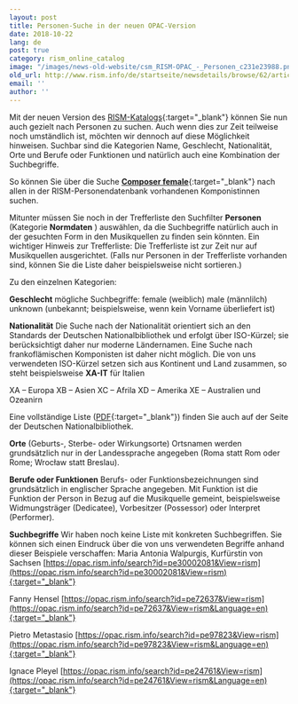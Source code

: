 ```yaml
---
layout: post
title: Personen-Suche in der neuen OPAC-Version
date: 2018-10-22
lang: de
post: true
category: rism_online_catalog
image: "/images/news-old-website/csm_RISM-OPAC_-_Personen_c231e23988.png"
old_url: http://www.rism.info/de/startseite/newsdetails/browse/62/article/64/searching-for-people-in-the-new-rism-catalog.html
email: ''
author: ''
---
```



Mit der neuen Version des [RISM-Katalogs](https://opac.rism.info/index.php?id=15&L=1){:target="_blank"} können Sie nun auch gezielt nach Personen zu suchen. Auch wenn dies zur Zeit teilweise noch umständlich ist, möchten wir dennoch auf diese Möglichkeit hinweisen. Suchbar sind die Kategorien Name, Geschlecht, Nationalität, Orte und Berufe oder Funktionen und natürlich auch eine Kombination der Suchbegriffe.

So können Sie über die Suche [**Composer female**](https://opac.rism.info/metaopac/search?searchCategories%5B0%5D=-1&q=Composer+female&View=rism&Language=en){:target="_blank"} nach allen in der RISM-Personendatenbank vorhandenen Komponistinnen suchen.

Mitunter müssen Sie noch in der Trefferliste den Suchfilter **Personen** (Kategorie **Normdaten** ) auswählen, da die Suchbegriffe natürlich auch in der gesuchten Form in den Musikquellen zu finden sein könnten. Ein wichtiger Hinweis zur Trefferliste: Die Trefferliste ist zur Zeit nur auf Musikquellen ausgerichtet. (Falls nur Personen in der Trefferliste vorhanden sind, können Sie die Liste daher beispielsweise nicht sortieren.)

Zu den einzelnen Kategorien:

**Geschlecht**
mögliche Suchbegriffe:
female (weiblich)
male (männlilch)
unknown (unbekannt; beispielsweise, wenn kein Vorname überliefert ist)

**Nationalität**
Die Suche nach der Nationalität orientiert sich an den Standards der Deutschen Nationalbibliothek und erfolgt über ISO-Kürzel; sie berücksichtigt daher nur moderne Ländernamen. Eine Suche nach frankoflämischen Komponisten ist daher nicht möglich. Die von uns verwendeten ISO-Kürzel setzen sich aus Kontinent und Land zusammen, so steht beispielsweise **XA-IT** für Italien

XA – Europa
XB – Asien
XC – Afrila
XD – Amerika
XE – Australien und Ozeanirn

Eine vollständige Liste ([PDF](http://www.dnb.de/SharedDocs/Downloads/DE/DNB/standardisierung/inhaltserschliessung/laenderCodesAlph.pdf?__blob=publicationFile){:target="_blank"}) finden Sie auch auf der Seite der Deutschen Nationalbibliothek.

**Orte** (Geburts-, Sterbe- oder Wirkungsorte)
Ortsnamen werden grundsätzlich nur in der Landessprache angegeben (Roma statt Rom oder Rome; Wrocław statt Breslau).

**Berufe oder Funktionen**
Berufs- oder Funktionsbezeichnungen sind grundsätzlich in englischer Sprache angegeben. Mit Funktion ist die Funktion der Person in Bezug auf die Musikquelle gemeint, beispielsweise Widmungsträger (Dedicatee), Vorbesitzer (Possessor) oder Interpret (Performer).

**Suchbegriffe**
Wir haben noch keine Liste mit konkreten Suchbegriffen. Sie können sich einen Eindruck über die von uns verwendeten Begriffe anhand dieser Beispiele verschaffen:
Maria Antonia Walpurgis, Kurfürstin von Sachsen
[https://opac.rism.info/search?id=pe30002081&View=rism](https://opac.rism.info/search?id=pe30002081&View=rism){:target="_blank"}

Fanny Hensel
[https://opac.rism.info/search?id=pe72637&View=rism](https://opac.rism.info/search?id=pe72637&View=rism&Language=en){:target="_blank"}

Pietro Metastasio
[https://opac.rism.info/search?id=pe97823&View=rism](https://opac.rism.info/search?id=pe97823&View=rism&Language=en){:target="_blank"}

Ignace Pleyel
[https://opac.rism.info/search?id=pe24761&View=rism](https://opac.rism.info/search?id=pe24761&View=rism&Language=en){:target="_blank"}



